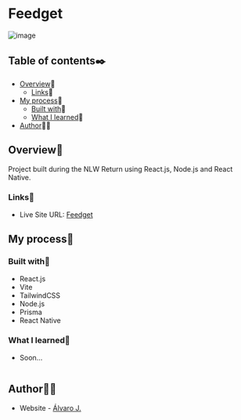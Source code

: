 # Feedget

![image](https://user-images.githubusercontent.com/86482525/172863565-338b3c4a-507b-4ff3-87ac-02c873d0c046.png)

## Table of contents✒️

- [Overview](#overview)🎯
  - [Links](#links)🔗
- [My process](#my-process)🧩
  - [Built with](#built-with)🔨
  - [What I learned](#what-i-learned)📝
- [Author](#author)🙋🏻

## Overview🎯

Project built during the NLW Return using React.js, Node.js and React Native.

### Links🔗

- Live Site URL: [Feedget](https://nlw-return-alvaro-j.vercel.app/)

## My process🧩

### Built with🔨

- React.js
- Vite
- TailwindCSS
- Node.js
- Prisma
- React Native

### What I learned📝

- Soon...
```js

```

## Author🙋🏻

- Website - [Álvaro J.](https://www.github.com/alvaro-j/)
